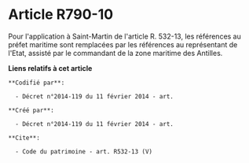 # Article R790-10

Pour l'application à Saint-Martin de l'article R. 532-13, les références au préfet maritime sont remplacées par les
références au représentant de l'Etat, assisté par le commandant de la zone maritime des Antilles.

**Liens relatifs à cet article**

	**Codifié par**:

	  - Décret n°2014-119 du 11 février 2014 - art.

	**Créé par**:

	  - Décret n°2014-119 du 11 février 2014 - art.

	**Cite**:

	  - Code du patrimoine - art. R532-13 (V)
